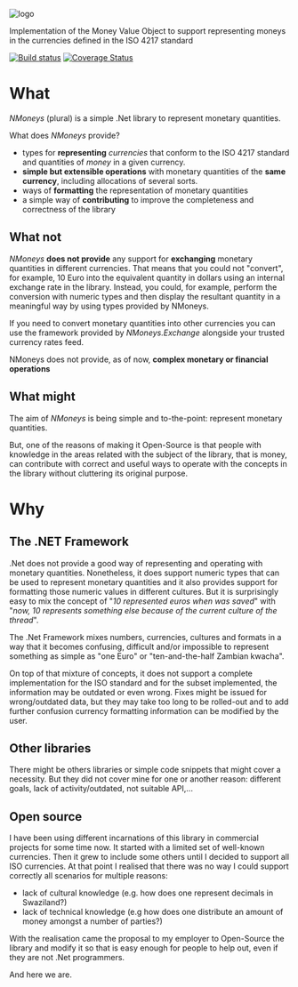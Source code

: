 ![logo](https://raw.githubusercontent.com/dgg/nmoneys/wiki/NMoneys_long.png)

Implementation of the Money Value Object to support representing moneys in the currencies defined in the ISO 4217 standard

[![Build status](https://ci.appveyor.com/api/projects/status/n8378j7abyui3hwb?svg=true)](https://ci.appveyor.com/project/dgg/nmoneys)
[![Coverage Status](https://coveralls.io/repos/github/dgg/nmoneys/badge.svg?branch=master)](https://coveralls.io/github/dgg/nmoneys?branch=master)

# What

_NMoneys_ (plural) is a simple .Net library to represent monetary quantities.

What does _NMoneys_ provide?
 * types for __representing__ _currencies_ that conform to the ISO 4217 standard and quantities of _money_ in a given currency.
 * __simple but extensible operations__ with monetary quantities of the __same currency__, including allocations of several sorts.
 * ways of __formatting__ the representation of monetary quantities
 * a simple way of __contributing__ to improve the completeness and correctness of the library

## What not
_NMoneys_ __does not provide__ any support for __exchanging__ monetary quantities in different currencies.
That means that you could not "convert", for example, 10 Euro into the equivalent quantity in dollars using an internal exchange rate in the library.
Instead, you could, for example, perform the conversion with numeric types and then display the resultant quantity in a meaningful way by using types provided by NMoneys.

If you need to convert monetary quantities into other currencies you can use the framework provided by _NMoneys.Exchange_ alongside your trusted currency rates feed.

NMoneys does not provide, as of now, __complex monetary or financial operations__

## What might
The aim of _NMoneys_ is being simple and to-the-point: represent monetary quantities.

But, one of the reasons of making it Open-Source is that people with knowledge in the areas related with the subject of the library, that is money, can contribute with correct and useful ways to operate with the concepts in the library without cluttering its original purpose.

# Why

## The .NET Framework
.Net does not provide a good way of representing and operating with monetary quantities.
Nonetheless, it does support numeric types that can be used to represent monetary quantities and it also provides support for formatting those numeric values in different cultures. But it is surprisingly easy to mix the concept of "_10 represented euros when was saved_" with "_now, 10 represents something else because of the current culture of the thread_".

The .Net Framework mixes numbers, currencies, cultures and formats in a way that it becomes confusing, difficult and/or impossible to represent something as simple as "one Euro" or "ten-and-the-half Zambian kwacha".

On top of that mixture of concepts, it does not support a complete implementation for the ISO standard and for the subset implemented, the information may be outdated or even wrong. Fixes might be issued for wrong/outdated data, but they may take too long to be rolled-out and to add further confusion currency formatting information can be modified by the user.

## Other libraries
There might be others libraries or simple code snippets that might cover a necessity.
But they did not cover mine for one or another reason: different goals, lack of activity/outdated, not suitable API,...

## Open source
I have been using different incarnations of this library in commercial projects for some time now. It started with a limited set of well-known currencies. Then it grew to include some others until I decided to support all ISO currencies.
At that point I realised that there was no way I could support correctly all scenarios for multiple reasons:
 * lack of cultural knowledge (e.g. how does one represent decimals in Swaziland?)
 * lack of technical knowledge (e.g how does one distribute an amount of money amongst a number of parties?)

With the realisation came the proposal to my employer to Open-Source the library and modify it so that is easy enough for people to help out, even if they are not .Net programmers.

And here we are.
